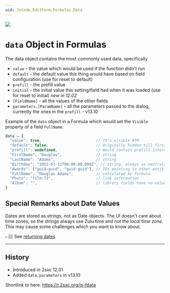 ```yaml
---
uid: JsCode.EditForm.Formulas.Data
---
```


<img src="~/assets/features/formulas.svg" class="feature">

# `data` Object in Formulas

The data object contains the most commonly used data, specifically

* `value` - the value which would be used if the function didn't run
* `default` - the default value this thing would have based on field configuration (use for reset to default)
* `prefill` - the prefill value
* `initial` - the initial value this setting/field had when it was loaded (use for reset to initial) _new in 12.02_
* `[FieldName]` - all the values of the other fields
* `parameters.[ParamName]` - all the parameters passed to the dialog, currently the ones in the `prefill` - v13.10

Example of the `data` object in a Formula which would set the `Visible` property of a field `FullName`:

```js
data = {
  "value": true,                        // It's visible ATM
  "default": false,                     // Originally hidden till first/last were given
  "prefill": undefined,                 // Would contain prefill information
  "FirstName": "Douglas",               // string
  "LastName": "Adams",                  // string
  "Birthday": "1952-03-11T00:00:00.000Z", // string, always as neutral/Zulu/UTC time
  "Awards": ["guid-guid", "guid-guid"], // IDs pointing to other entities
  "FullName": "Douglas Adams",          // calculated by formula
  "Photo": "file:72",                   // link information
  "Album": "",                          // library fields have no value
}
```

## Special Remarks about **Date** Values

Dates are stored as strings, not as Date objects.
The UI doesn't care about time zones, so the strings always use Zulu time and _not the local time zone_.
This may cause some challenges which you want to know about.

👉🏽 See [returning dates](xref:JsCode.EditForm.Formulas.ReturnDate)


---

## History

* Introduced in 2sxc 12.01
* Added `data.parameters` in v13.10

Shortlink to here: <https://r.2sxc.org/js-fdata>
